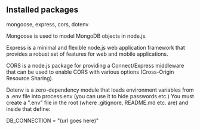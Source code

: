 ## Installed packages

mongoose, express, cors, dotenv

Mongoose is used to model MongoDB objects in node.js.

Express is a minimal and flexible node.js web application framework that provides a robust set of features for web and mobile applications.

CORS is a node.js package for providing a Connect/Express middleware that can be used to enable CORS with various options (Cross-Origin Resource Sharing).

Dotenv is a zero-dependency module that loads environment variables from a .env file into process.env (you can use it to hide passwords etc.) You must create a ".env" file in the root (where .gitignore, README.md etc. are) and inside that define:

DB_CONNECTION = "(url goes here)"
